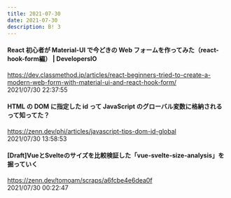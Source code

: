 ```yaml
---
title: 2021-07-30
date: 2021-07-30
description: B! 3
---
```


#### React 初心者が Material-UI で今どきの Web フォームを作ってみた（react-hook-form編） | DevelopersIO
https://dev.classmethod.jp/articles/react-beginners-tried-to-create-a-modern-web-form-with-material-ui-and-react-hook-form/<br>
2021/07/30 22:37:55<br>


#### HTML の DOM に指定した id って JavaScript のグローバル変数に格納されるって知ってた？
https://zenn.dev/phi/articles/javascript-tips-dom-id-global<br>
2021/07/30 13:58:53<br>


#### [Draft]VueとSvelteのサイズを比較検証した「vue-svelte-size-analysis」を掘っていく
https://zenn.dev/tomoam/scraps/a6fcbe4e6dea0f<br>
2021/07/30 00:22:47<br>


